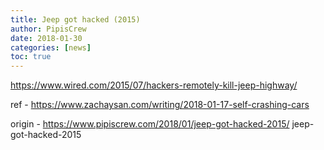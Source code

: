 ```yaml
---
title: Jeep got hacked (2015)
author: PipisCrew
date: 2018-01-30
categories: [news]
toc: true
---
```


https://www.wired.com/2015/07/hackers-remotely-kill-jeep-highway/

ref - https://www.zachaysan.com/writing/2018-01-17-self-crashing-cars

origin - https://www.pipiscrew.com/2018/01/jeep-got-hacked-2015/ jeep-got-hacked-2015
